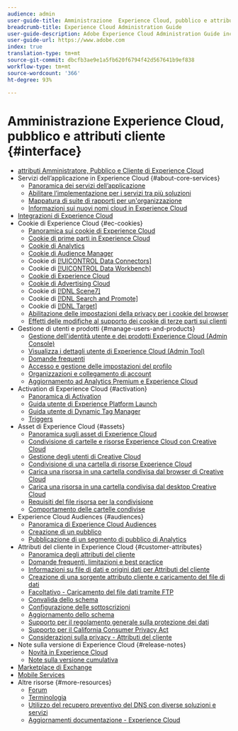 ```yaml
---
audience: admin
user-guide-title: Amministrazione  Experience Cloud, pubblico e attributi cliente
breadcrumb-title: Experience Cloud Administration Guide
user-guide-description: Adobe Experience Cloud Administration Guide includes help on Experience Cloud user and product administration, the Audience Library, Customer Attributes, and Experience Cloud assets.
user-guide-url: https://www.adobe.com
index: true
translation-type: tm+mt
source-git-commit: dbcfb3ae9e1a5fb620f6794f42d567641b9ef838
workflow-type: tm+mt
source-wordcount: '366'
ht-degree: 93%

---
```



# Amministrazione  Experience Cloud, pubblico e attributi cliente {#interface}

+ [attributi Amministratore, Pubblico e Cliente di Experience Cloud](experience-cloud.md)
+ Servizi dell’applicazione in Experience Cloud {#about-core-services}
   + [Panoramica dei servizi dell’applicazione](core-services-landing.md)
   + [Abilitare l’implementazione per i servizi tra più soluzioni](core-services/core-services.md)
   + [Mappatura di suite di rapporti per un&#39;organizzazione](core-services/report-suite-mapping.md)
   + [Informazioni sui nuovi nomi cloud in Experience Cloud](solutions-core-services.md)
+ [Integrazioni di Experience Cloud](marketing-cloud-integrations.md)
+ Cookie di Experience Cloud {#ec-cookies}
   + [Panoramica sui cookie di Experience Cloud](cookies/cookies-privacy.md)
   + [Cookie di prime parti in Experience Cloud](cookies/cookies-first-party.md)
   + [Cookie di Analytics](cookies/cookies-analytics.md)
   + [Cookie di Audience Manager](cookies/cookies-am.md)
   + Cookie di [[!UICONTROL Data Connectors]](cookies/cookies-dc.md)
   + Cookie di [[!UICONTROL Data Workbench]](cookies/cookies-insight.md)
   + [Cookie di Experience Cloud](cookies/cookies-mc.md)
   + [Cookie di Advertising Cloud](cookies/cookies-advertising-cloud.md)
   + Cookie di [[!DNL Scene7] ](cookies/cookies-s7.md)
   + Cookie di [[!DNL Search and Promote] ](cookies/cookies-snp.md)
   + Cookie di [[!DNL Target] ](cookies/cookies-target.md)
   + [Abilitazione delle impostazioni della privacy per i cookie del browser](cookies/browser-cookie-settings.md)
   + [Effetti delle modifiche al supporto dei cookie di terze parti sui clienti](cookies/cookies-thirdparty.md)
+ Gestione di utenti e prodotti {#manage-users-and-products}
   + [Gestione dell&#39;identità utente e dei prodotti Experience Cloud (Admin Console)](admin-getting-started/admin-getting-started.md)
   + [Visualizza i dettagli utente di Experience Cloud (Admin Tool)](admin-getting-started/admin-tool-experience-cloud.md)
   + [Domande frequenti](admin-getting-started/faq.md)
   + [Accesso e gestione delle impostazioni del profilo](admin-getting-started/getting-started-experience-cloud.md)
   + [Organizzazioni e collegamento di account](admin-getting-started/organizations.md)
   + [Aggiornamento ad Analytics Premium e Experience Cloud](admin-getting-started/upgrade-to-analytics-premium.md)
+ Activation di Experience Cloud {#activation}
   + [Panoramica di Activation](activation/activation.md)
   + [Guida utente di Experience Platform Launch](https://docs.adobe.com/content/help/it-IT/launch/using/overview.html)
   + [Guida utente di Dynamic Tag Manager](https://docs.adobe.com/content/help/it-IT/dtm/using/dtm-home.html)
   + [Triggers](activation/triggers.md)
+ Asset di Experience Cloud {#assets}
   + [Panoramica sugli asset di Experience Cloud](experience-cloud-assets/experience-cloud-assets.md)
   + [Condivisione di cartelle e risorse Experience Cloud con Creative Cloud](experience-cloud-assets/creative-cloud.md)
   + [Gestione degli utenti di Creative Cloud](experience-cloud-assets/t-admin-add-cc-user.md)
   + [Condivisione di una cartella di risorse Experience Cloud](experience-cloud-assets/t-share-creative-cloud.md)
   + [Carica una risorsa in una cartella condivisa dal browser di Creative Cloud](experience-cloud-assets/t-upload-asset-cc.md)
   + [Carica una risorsa in una cartella condivisa dal desktop Creative Cloud](experience-cloud-assets/t-cc-asset-upload-thor.md)
   + [Requisiti del file risorsa per la condivisione](experience-cloud-assets/assets-file-reqs.md)
   + [Comportamento delle cartelle condivise](experience-cloud-assets/asset-behavior.md)
+ Experience Cloud Audiences {#audiences}
   + [Panoramica di  Experience Cloud Audiences](audience-library/audience-library.md)
   + [Creazione di un pubblico](audience-library/t-audience-create.md)
   + [Pubblicazione di un segmento di pubblico di Analytics](audience-library/t-publish-audience-segment.md)
+ Attributi del cliente in Experience Cloud {#customer-attributes}
   + [Panoramica degli attributi del cliente](attributes/attributes.md)
   + [Domande frequenti, limitazioni e best practice](attributes/faq-crs.md)
   + [Informazioni su file di dati e origini dati per Attributi del cliente](attributes/crs-data-file.md)
   + [Creazione di una sorgente attributo cliente e caricamento del file di dati](attributes/t-crs-usecase.md)
   + [Facoltativo - Caricamento del file dati tramite FTP](attributes/t-upload-attributes-ftp.md)
   + [Convalida dello schema](attributes/validate-schema.md)
   + [Configurazione delle sottoscrizioni](attributes/subscription.md)
   + [Aggiornamento dello schema](attributes/t-update-schema.md)
   + [Supporto per il regolamento generale sulla protezione dei dati](attributes/gdpr.md)
   + [Supporto per il California Consumer Privacy Act](attributes/ccpa.md)
   + [Considerazioni sulla privacy - Attributi del cliente](attributes/privacy-mac.md)
+ Note sulla versione di Experience Cloud {#release-notes}
   + [Novità in Experience Cloud](https://docs.adobe.com/content/help/it-IT/release-notes/experience-cloud/current.html)
   + [Note sulla versione cumulativa](marketing-cloud-interface/release-notes.md)
+ [Marketplace di Exchange](exchange.md)
+ [Mobile Services](https://docs.adobe.com/content/help/it-IT/mobile-services/using/home.html)
+ Altre risorse {#more-resources}
   + [Forum](https://forums.adobe.com/community/experience-cloud)
   + [Terminologia](terms.md)
   + [Utilizzo del recupero preventivo del DNS con diverse soluzioni e servizi](dns-prefetch.md)
   + [Aggiornamenti documentazione - Experience Cloud](doc-updates.md)
